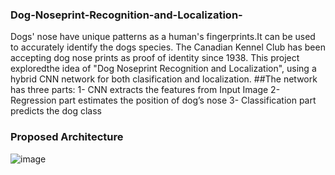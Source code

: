 ### Dog-Noseprint-Recognition-and-Localization-
Dogs' nose have unique patterns as a human's fingerprints.It  can be used to accurately identify the dogs species. 
The Canadian Kennel Club has been accepting dog nose prints as proof of identity since 1938.
This project exploredthe idea of "Dog Noseprint Recognition and Localization", using a hybrid CNN network for both clasification and localization.
##The network has three parts:
1- CNN extracts the features from Input Image
2- Regression part estimates the position of dog’s nose
3- Classification part predicts the dog class
### Proposed Architecture 
![image](https://user-images.githubusercontent.com/56618776/111267986-0ac3df00-8670-11eb-9803-e02405eb3c69.png)

